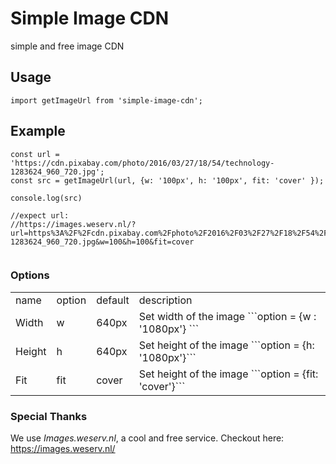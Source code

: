 # Simple Image CDN

simple and free image CDN



## Usage

```
import getImageUrl from 'simple-image-cdn';
```

## Example

```
const url = 'https://cdn.pixabay.com/photo/2016/03/27/18/54/technology-1283624_960_720.jpg';
const src = getImageUrl(url, {w: '100px', h: '100px', fit: 'cover' });

console.log(src)

//expect url:
//https://images.weserv.nl/?url=https%3A%2F%2Fcdn.pixabay.com%2Fphoto%2F2016%2F03%2F27%2F18%2F54%2Ftechnology-1283624_960_720.jpg&w=100&h=100&fit=cover


```

### Options

<table>
<tr>
    <td>name</td>
    <td>option</td>
    <td>default</td>
    <td>description</td>
</tr>

<tr>
    <td>Width</td>
    <td>w</td>
    <td>640px</td>
    <td>Set width of the image ```option = {w : '1080px'} ```</td>
</tr>

<tr>
    <td>Height</td>
    <td>h</td>
    <td>640px</td>
    <td>Set height of the image ```option = {h: '1080px'}```</td>
</tr>

<tr>
    <td>Fit</td>
    <td>fit</td>
    <td>cover</td>
    <td>Set height of the image ```option = {fit: 'cover'}```</td>
</tr>
</table>


### Special Thanks

We use *Images.weserv.nl*, a cool and free service.
Checkout here: https://images.weserv.nl/


